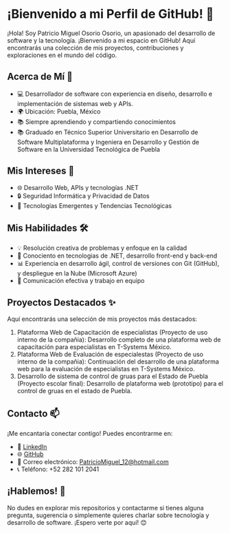 # ¡Bienvenido a mi Perfil de GitHub! 👋

¡Hola! Soy Patricio Miguel Osorio Osorio, un apasionado del desarrollo de software y la tecnología. ¡Bienvenido a mi espacio en GitHub! Aquí encontrarás una colección de mis proyectos, contribuciones y exploraciones en el mundo del código.

## Acerca de Mí 🚀

- 💻 Desarrollador de software con experiencia en diseño, desarrollo e implementación de sistemas web y APIs.
- 🌍 Ubicación: Puebla, México
- 📚 Siempre aprendiendo y compartiendo conocimientos
- 📚 Graduado en Técnico Superior Universitario en Desarrollo de Software Multiplataforma y Ingeniera en Desarrollo y Gestión de Software en la Universidad Tecnológica de Puebla

## Mis Intereses 🤔

- 🌐 Desarrollo Web, APIs y tecnologías .NET
- 🔒 Seguridad Informática y Privacidad de Datos
- 🌱 Tecnologías Emergentes y Tendencias Tecnológicas

## Mis Habilidades 🛠️

- 💡 Resolución creativa de problemas y enfoque en la calidad
- 🧰 Conociento en tecnologias de .NET, desarrollo front-end y back-end
- 📊 Experiencia en desarrollo ágil, control de versiones con Git (GitHub), y despliegue en la Nube (Microsoft Azure)
- 📝 Comunicación efectiva y trabajo en equipo

## Proyectos Destacados ✨

Aquí encontrarás una selección de mis proyectos más destacados:

1. Plataforma Web de Capacitación de especialistas (Proyecto de uso interno de la compañia): Desarrollo completo de una plataforma web de capacitación para especialistas en T-Systems México.
1. Plataforma Web de Evaluación de especialestas (Proyecto de uso interno de la compañia): Continuación del desarrollo de una plataforma web para la evaluación de especialistas en T-Systems México.
1. Desarrollo de sistema de control de gruas para el Estado de Puebla (Proyecto escolar final): Desarrollo de plataforma web (prototipo) para el control de gruas en el estado de Puebla.

## Contacto 📫

¡Me encantaría conectar contigo! Puedes encontrarme en:

- 💼 [LinkedIn](www.linkedin.com/in/patricio-osorio)
- 🌐 [GitHub](github.com/PatricioOsorio)
- 📧 Correo electrónico: PatricioMiguel_12@hotmail.com
- 📞 Teléfono: +52 282 101 2041

## ¡Hablemos! 💬

No dudes en explorar mis repositorios y contactarme si tienes alguna pregunta, sugerencia o simplemente quieres charlar sobre tecnología y desarrollo de software. ¡Espero verte por aquí! 😊
